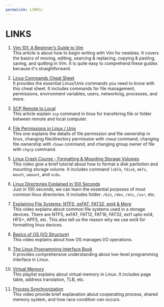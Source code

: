 ```yaml
---
permalink: LINKS/
---
```


# LINKS

1. [Vim 101: A Beginner’s Guide to Vim](https://en.wikipedia.org/wiki/1)<br>
This article is about how to begin writing with Vim for newbies. It covers the basics of moving, editing, searcing & replacing, copying & pasting, saving, and quitting in Vim. It is quite easy to comprehend these guides because it's straightforward.

2. [Linux Commands Cheat Sheet](https://www.geeksforgeeks.org/linux-commands-cheat-sheet/)<br>
It provides the essential Linux/Unix commands you need to know with this cheat sheet. It includes commands for file management, permissions, environment variables, users, networking, processes, and more.

3. [SCP Remote to Local](https://linuxhint.com/scp-remote-to-local/)<br>
This article explain `scp` command in linux for transfering file or folder between remote and local computer.

4. [File Permissions in Linux / Unix](https://www.guru99.com/file-permissions.html)<br>
This one explains the details of file permission and file ownership in linux, changing file/directory permission with `chmod` command, changing file ownership with `chown` command, and changing group owner of file with `chgrp` command. 

5. [Linux Crash Course - Formatting & Mounting Storage Volumes](https://www.youtube.com/watch?v=2Z6ouBYfZr8)<br>
This video give a brief tutorial about how to format a disk partiotion and mounting storage volume. It includes command `lsblk`, `fdisk`, `mkfs`, `mount`, `umount`, and `ncdu`.

6. [Linux Directories Explained in 100 Seconds](https://www.youtube.com/watch?v=42iQKuQodW4)<br>
Just in 100 seconds, we can learn the essential purposes of most common linux directories. It includes folder: `/bin`, `/dev`, `/etc`, `/usr`, etc.

7. [Explaining File Systems: NTFS, exFAT, FAT32, ext4 & More](https://www.youtube.com/watch?v=_h30HBYxtws)<br>
This video explains about common file systems used in a storage devices. There are NTFS, exFAT, FAT12, FAT16, FAT32, ext1 upto ext4, HFS+, APFS, etc. This also tell us the reason why we use ext4 for formatting linux devices. 

8. [Basics of OS (I/O Structure)](https://www.youtube.com/watch?v=F18RiREDkwE)<br>
This video explains about how OS manages I/O operations.

9. [The Linux Programming Interface Book](https://github.com/rangaeeeee/books-raspberrypimagazines/blob/master/The%20Linux%20Programming%20Interface-Michael%20Kerrisk.pdf)<br>
It provides comprehensive understanding about low-level programming interface in Linux.

10. [Virtual Memory](https://youtube.com/playlist?list=PLiwt1iVUib9s2Uo5BeYmwkDFUh70fJPxX&si=LpfguzkJMdjLQQHn)<br>
This playlist explains about virtual memory in Linux. It includes page table, address translation, TLB, etc.

11. [Process Synchronization](https://www.youtube.com/watch?v=ph2awKa8r5Y&list=PLBlnK6fEyqRjDf_dmCEXgl6XjVKDDj0M2&index=1&ab_channel=NesoAcademy)<br>
This video provide brief explanation about cooperating process, shared memory system, and how race condition can occurs.
